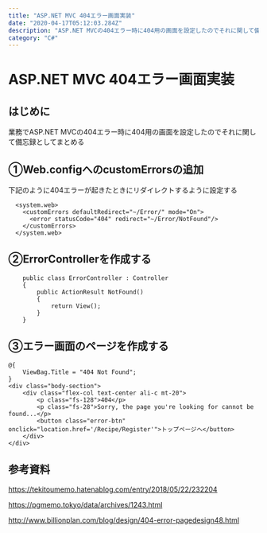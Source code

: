 ```yaml
---
title: "ASP.NET MVC 404エラー画面実装"
date: "2020-04-17T05:12:03.284Z"
description: "ASP.NET MVCの404エラー時に404用の画面を設定したのでそれに関して備忘録としてまとめる"
category: "C#"
---
```


# ASP.NET MVC 404エラー画面実装

## はじめに

業務でASP.NET MVCの404エラー時に404用の画面を設定したのでそれに関して備忘録としてまとめる

## ①Web.configへのcustomErrorsの追加

下記のように404エラーが起きたときにリダイレクトするように設定する

      <system.web>
        <customErrors defaultRedirect="~/Error/" mode="On">
          <error statusCode="404" redirect="~/Error/NotFound"/>
        </customErrors>
      </system.web>


## ②ErrorControllerを作成する
        public class ErrorController : Controller
        {
            public ActionResult NotFound()
            {
                return View();
            }
        }


## ③エラー画面のページを作成する
    @{
        ViewBag.Title = "404 Not Found";
    }
    <div class="body-section">
        <div class="flex-col text-center ali-c mt-20">
            <p class="fs-128">404</p>
            <p class="fs-28">Sorry, the page you're looking for cannot be found...</p>
            <button class="error-btn" onclick="location.href='/Recipe/Register'">トップページへ</button>
        </div>
    </div>


## 参考資料
https://tekitoumemo.hatenablog.com/entry/2018/05/22/232204


https://pgmemo.tokyo/data/archives/1243.html


http://www.billionplan.com/blog/design/404-error-pagedesign48.html



